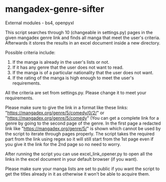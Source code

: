 # mangadex-genre-sifter

External modules - bs4, openpyxl

This script searches through 10 (changeable in settings.py) pages in the given mangadex genre link and finds all manga that meet the user's criteria. Afterwards 
it stores the results in an excel document inside a new directory. 

Possible criteria include:
1. If the manga is already in the user's lists or not.
2. If it has any genre that the user does not want to read.
3. If the manga is of a particular nationality that the user does not want.
4. If the rating of the manga is high enough to meet the user's requirements.

All the criteria are set from settings.py. Please change it to meet your requirements.

Please make sure to give the link in a format like these links: "https://mangadex.org/genre/5/comedy/0/2/" or "https://mangadex.org/genre/5/comedy"
(You can get a complete link for a genre by going to the second page of the genre. In the first page a redacted link like "https://mangadex.org/genre/5/"
is shown which cannot be used by the script to iterate through pages properly. The script takes the required part from the link using regex so
it will still start from the 1st page even if you give it the link for the 2nd page so no need to worry.

After running the script you can use excel_link_opener.py to open all the links in the excel document in your default browser (if you want).

Please make sure your manga lists are set to public if you want the script to get the titles already in it as otherwise it won't be able
to acquire them.
